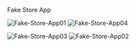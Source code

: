 Fake Store App


![Fake-Store-App01](https://user-images.githubusercontent.com/96636634/187034462-43e35117-b028-4d6c-a183-4d5cc7da982b.png)
![Fake-Store-App04](https://user-images.githubusercontent.com/96636634/187024405-31d352d9-10e1-4600-bc78-08ea1e6e9c68.png)     

![Fake-Store-App03](https://user-images.githubusercontent.com/96636634/187024408-57786135-e5d4-44c9-870c-82e3f505894f.png)
![Fake-Store-App02](https://user-images.githubusercontent.com/96636634/187024492-63ad1582-3b92-45ec-89f3-04ea2506bd0a.png)
